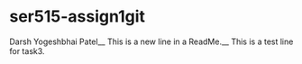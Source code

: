 # ser515-assign1git
Darsh Yogeshbhai Patel__
This is a new line in a ReadMe.__
This is a test line for task3.